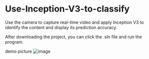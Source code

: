 # Use-Inception-V3-to-classify
Use the camera to capture real-time video and apply Inception V3 to identify the content and display its prediction accuracy. 

After downloading the project, you can click the .sln file and run the program.

demo picture
![image]()
